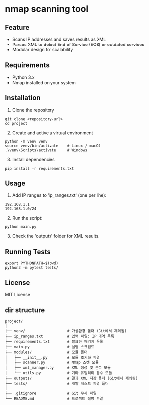 # nmap scanning tool

## Feature
- Scans IP addresses and saves results as XML
- Parses XML to detect End of Service (EOS) or outdated services
- Modular design for scalability

## Requirements
- Python 3.x
- Nmap installed on your system

## Installation
1. Clone the repository
```
git clone <repository-url>
cd project
```
2. Create and active a virtual environment
```
python -m venv venv
source venv/bin/activate    # Linux / macOS
.\venv\Scripts\activate     # Windows
```
3. Install dependencies
```
pip install -r requirements.txt
```

## Usage
1. Add IP ranges to 'ip_ranges.txt' (one per line):
```
192.168.1.1
192.168.1.0/24
```
2. Run the script:
```
python main.py
```
3. Check the 'outputs' folder for XML results.

## Running Tests
```
export PYTHONPATH=$(pwd)
python3 -m pytest tests/
```

## License
MIT License

## dir structure
```
project/
│
├── venv/                   # 가상환경 폴더 (Git에서 제외됨)
├── ip_ranges.txt           # 입력 파일: IP 대역 목록
├── requirements.txt        # 필요한 패키지 목록
├── main.py                 # 실행 스크립트
├── modules/                # 모듈 폴더
│   ├── __init__.py         # 모듈 초기화 파일
│   ├── scanner.py          # Nmap 스캔 모듈
│   ├── xml_manager.py      # XML 생성 및 분석 모듈
│   └── utils.py            # 기타 유틸리티 함수 모듈
├── outputs/                # 결과 XML 저장 폴더 (Git에서 제외됨)
├── tests/                  # 개발 테스트 파일 폴더
│
├── .gitignore              # Git 무시 파일
└── README.md               # 프로젝트 설명 파일
```
